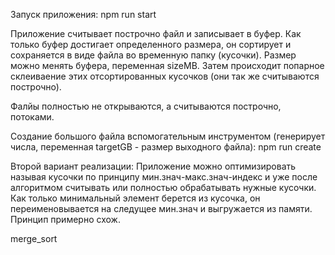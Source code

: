 Запуск приложения:
npm run start

Приложение считывает построчно файл и записывает в буфер.
Как только буфер достигает определенного размера, он сортирует и сохраняется в виде файла во временную папку (кусочки).
Размер можно менять  буфера, переменная sizeMB.
Затем происходит попарное склеиваение этих отсортированных кусочков (они так же считываются построчно).

Фалйы полностью не открываются, а считываются построчно, потоками.


Создание большого файла вспомогательным инструментом (генерирует числа, переменная targetGB - размер выходного файла):
npm run create


Второй вариант реализации:
Приложение можно оптимизировать называя кусочки по принципу мин.знач-макс.знач-индекс
и уже после алгоритмом считывать или полностью обрабатывать нужные кусочки.
Как только минимальный элемент берется из кусочка, он переименовывается на следущее мин.знач и выгружается из памяти.
Принцип примерно схож.


merge_sort
